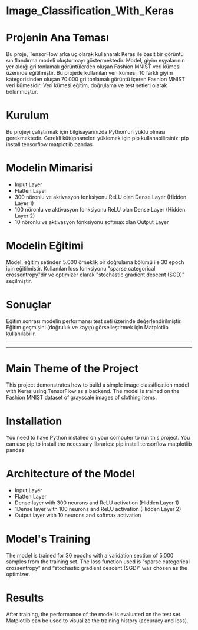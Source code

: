 # Image_Classification_With_Keras

# Projenin Ana Teması
Bu proje, TensorFlow arka uç olarak kullanarak Keras ile basit bir görüntü sınıflandırma modeli oluşturmayı göstermektedir. Model, giyim eşyalarının yer aldığı gri tonlamalı görüntülerden oluşan Fashion MNIST veri kümesi üzerinde eğitilmiştir. Bu projede kullanılan veri kümesi, 10 farklı giyim kategorisinden oluşan 70.000 gri tonlamalı görüntü içeren Fashion MNIST veri kümesidir. Veri kümesi eğitim, doğrulama ve test setleri olarak bölünmüştür.

# Kurulum
Bu projeyi çalıştırmak için bilgisayarınızda Python'un yüklü olması gerekmektedir. Gerekli kütüphaneleri yüklemek için pip kullanabilirsiniz:
pip install tensorflow matplotlib pandas

# Modelin Mimarisi
<ul>
  <li>Input Layer</li>
  <li>Flatten Layer</li>
  <li>300 nöronlu ve aktivasyon fonksiyonu ReLU olan Dense Layer (Hidden Layer 1)</li>
  <li>100 nöronlu ve aktivasyon fonksiyonu ReLU olan Dense Layer (Hidden Layer 2)</li>
  <li>10 nöronlu ve aktivasyon fonksiyonu softmax olan Output Layer</li>
</ul>

# Modelin Eğitimi
Model, eğitim setinden 5.000 örneklik bir doğrulama bölümü ile 30 epoch için eğitilmiştir. Kullanılan loss fonksiyonu "sparse categorical crossentropy"dir ve optimizer olarak "stochastic gradient descent (SGD)" seçilmiştir.

# Sonuçlar
Eğitim sonrası modelin performansı test seti üzerinde değerlendirilmiştir. Eğitim geçmişini (doğruluk ve kayıp) görselleştirmek için Matplotlib kullanılabilir.

----
----

# Main Theme of the Project
This project demonstrates how to build a simple image classification model with Keras using TensorFlow as a backend. The model is trained on the Fashion MNIST dataset of grayscale images of clothing items.

# Installation
You need to have Python installed on your computer to run this project. You can use pip to install the necessary libraries:
pip install tensorflow matplotlib pandas

# Architecture of the Model
<ul>
  <li>Input Layer</li>
  <li>Flatten Layer</li>
  <li>Dense layer with 300 neurons and ReLU activation (Hidden Layer 1)</li>
  <li>1Dense layer with 100 neurons and ReLU activation (Hidden Layer 2)</li>
  <li>Output layer with 10 neurons and softmax activation</li>
</ul>

# Model's Training
The model is trained for 30 epochs with a validation section of 5,000 samples from the training set. The loss function used is “sparse categorical crossentropy” and “stochastic gradient descent (SGD)” was chosen as the optimizer.

# Results
After training, the performance of the model is evaluated on the test set. Matplotlib can be used to visualize the training history (accuracy and loss).
